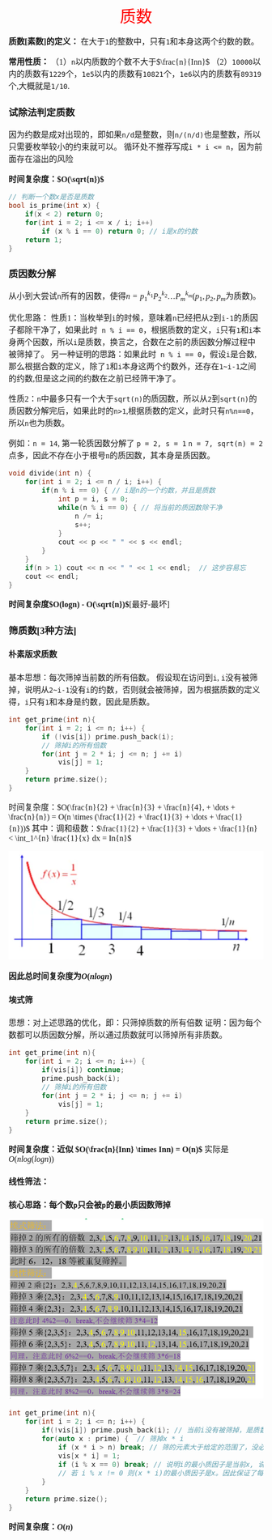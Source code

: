 <font face="楷体" size = 3>

<center><font face="楷体" size=6, color='red'> 质数 </font> </center>

**质数[素数]的定义：**
在大于`1`的整数中，只有`1`和本身这两个约数的数。

**常用性质：**
（1）`n`以内质数的个数不大于$\frac{n}{Inn}$
（2）`10000`以内的质数有`1229`个，`1e5`以内的质数有`10821`个，`1e6`以内的质数有`89319`个,大概就是`1/10`.

### 试除法判定质数
因为约数是成对出现的，即如果`n/d`是整数，则`n/(n/d)`也是整数，所以只需要枚举较小的约束就可以。
循环处不推荐写成`i * i <= n`，因为前面存在溢出的风险

**时间复杂度：$O(\sqrt{n})$**
```c++
// 判断一个数x是否是质数
bool is_prime(int x) {
    if(x < 2) return 0;
    for(int i = 2; i <= x / i; i++) 
        if (x % i == 0) return 0; // i是x的约数
    return 1;
}
```

### 质因数分解
从小到大尝试`n`所有的因数，使得$n=p_1^{k_1} P_2^{k_2} \dots P_m^{k_m} (p_1,p_2,p_m$为质数)。

优化思路：
性质1：当枚举到`i`的时候，意味着`n`已经把从`2`到`i-1`的质因子都除干净了，如果此时` n % i == 0`，根据质数的定义，`i`只有`1`和`i`本身两个因数，所以`i`是质数，换言之，合数在之前的质因数分解过程中被筛掉了。
另一种证明的思路：如果此时` n % i == 0`，假设`i`是合数,那么根据合数的定义，除了`1`和`i`本身这两个约数外，还存在`1~i-1`之间的约数,但是这之间的约数在之前已经筛干净了。

性质2：`n`中最多只有一个大于`sqrt(n)`的质因数，所以从`2`到`sqrt(n)`的质因数分解完后，如果此时的`n>1`,根据质数的定义，此时只有`n%n==0`，所以`n`也为质数。

例如：`n = 14`, 第一轮质因数分解了 `p = 2, s = 1`
`n = 7, sqrt(n) = 2`点多，因此不存在小于根号n的质因数，其本身是质因数。  

```c++
void divide(int n) {
    for(int i = 2; i <= n / i; i++) {
        if(n % i == 0) { // i是n的一个约数，并且是质数
            int p = i, s = 0;
            while(n % i == 0) { // 将当前的质因数除干净
                n /= i;
                s++;
            }
            cout << p << " " << s << endl;
        }
    }
    if(n > 1) cout << n << " " << 1 << endl;  // 这步容易忘
    cout << endl;
}
```
**时间复杂度$O(logn) - O(\sqrt{n})$**[最好-最坏]

### 筛质数[3种方法]

#### 朴素版求质数
基本思想：每次筛掉当前数的所有倍数。
假设现在访问到`i`, `i`没有被筛掉，说明从`2~i-1`没有`i`的约数，否则就会被筛掉，因为根据质数的定义得，`i`只有`1`和本身是约数，因此是质数。 

```c++
int get_prime(int n){
    for(int i = 2; i <= n; i++) {
        if (!vis[i]) prime.push_back(i);
        // 筛掉i的所有倍数
        for(int j = 2 * i; j <= n; j += i) 
            vis[j] = 1;
    }
    return prime.size();
}
```
时间复杂度：$O(\frac{n}{2} + \frac{n}{3} + \frac{n}{4}, +  \dots + \frac{n}{n}) = O(n \times (\frac{1}{2} + \frac{1}{3} + \dots + \frac{1}{n}))$
其中：调和级数：$\frac{1}{2} + \frac{1}{3} + \dots + \frac{1}{n} < \int_1^{n} \frac{1}{x} dx = In{n}$

<img src="../Fig/调和级数.Png">

**因此总时间复杂度为$O(nlogn)$**

#### 埃式筛
思想：对上述思路的优化，即：只筛掉质数的所有倍数
证明：因为每个数都可以质因数分解，所以通过质数就可以筛掉所有非质数。

```c++
int get_prime(int n){
    for(int i = 2; i <= n; i++) {
        if(vis[i]) continue;
        prime.push_back(i);
        // 筛掉i的所有倍数
        for(int j = 2 * i; j <= n; j += i) 
            vis[j] = 1;
    }
    return prime.size();
}
```
**时间复杂度：近似 $O(\frac{n}{Inn} \times Inn) = O(n)$**
实际是$O(nlog(logn))$

#### 线性筛法：
**核心思路：每个数`p`只会被`p`的最小质因数筛掉**

<img src="../Fig/线性筛法.png">

```c++
int get_prime(int n){
    for(int i = 2; i <= n; i++) {
        if(!vis[i]) prime.push_back(i); // 当前i没有被筛掉，是质数
        for(auto x : prime) {  // 筛掉x * i
            if (x * i > n) break; // 筛的元素大于给定的范围了，没必要
            vis[x * i] = 1;
            if (i % x == 0) break; // 说明i的最小质因子是当前x, 说明(x*i)的最小质因子也是x
            // 若 i % x != 0 则(x * i)的最小质因子是x。因此保证了每个数都是被其最小质因子删掉的。
        }
    }
    return prime.size();
}
```
**时间复杂度：$O(n)$**
